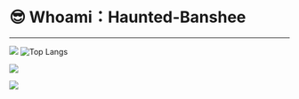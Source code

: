 #  😎 Whoami：Haunted-Banshee
----

![](https://github-readme-stats.vercel.app/api?username=Haunted-Banshee&show_icons=true&theme=dark&count_private=true) ![Top Langs](https://github-readme-stats.vercel.app/api/top-langs/?username=Haunted-Banshee&layout=compact&theme=tokyonight)

<img src="https://img.03737.com/article/2022/07/1658482294517481.gif"/>


![](https://activity-graph.herokuapp.com/graph?username=Haunted-Banshee&theme=github)
